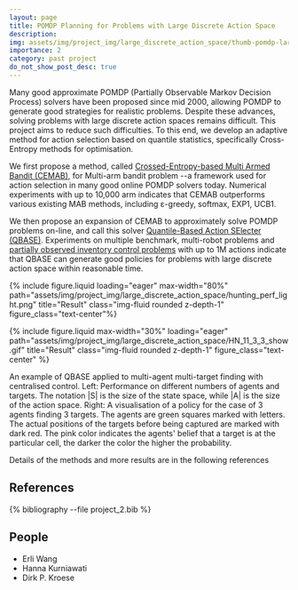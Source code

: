 ```yaml
---
layout: page
title: POMDP Planning for Problems with Large Discrete Action Space
description:
img: assets/img/project_img/large_discrete_action_space/thumb-pomdp-large-discrete-action-spaces.png
importance: 2
category: past project
do_not_show_post_desc: true
---
```


<p class="text-justify">
Many good approximate POMDP (Partially Observable Markov Decision Process) solvers have been proposed since mid 2000, allowing POMDP to generate good strategies for realistic problems. Despite these advances, solving problems with large discrete action spaces remains difficult. This project aims to reduce such difficulties. To this end, we develop an adaptive method for action selection based on quantile statistics, specifically Cross-Entropy methods for optimisation.
</p>

<p class="text-justify">
We first propose a method, called <a target="_blank" href="assets/pdf/papers/acalci17_cemab.pdf" >Crossed-Entropy-based Multi Armed Bandit (CEMAB)</a>, for Multi-arm bandit problem --a framework used for action selection in many good online POMDP solvers today. Numerical experiments with up to 10,000 arm indicates that CEMAB outperforms various existing MAB methods, including ε-greedy, softmax, EXP1, UCB1.
</p>

<p class="text-justify">
We then propose an expansion of CEMAB to approximately solve POMDP problems on-line, and call this solver <a target="_blank" href="assets/pdf/papers/icaps18_qbase.pdf" >Quantile-Based Action SElecter (QBASE)</a>. Experiments on multiple benchmark, multi-robot problems and <a target="_blank" href="assets/pdf/papers/modsim19_inventory.pdf" >partially observed inventory control problems</a> with up to 1M actions indicate that QBASE can generate good policies for problems with large discrete action space within reasonable time.
</p>

{% include figure.liquid loading="eager" max-width="80%" path="assets/img/project_img/large_discrete_action_space/hunting_perf_light.png" title="Result" class="img-fluid rounded z-depth-1" figure_class="text-center"%}

{% include figure.liquid max-width="30%" loading="eager" path="assets/img/project_img/large_discrete_action_space/HN_11_3_3_show.gif" title="Result" class="img-fluid rounded z-depth-1" figure_class="text-center" %}


<div class="caption">
    An example of QBASE applied to multi-agent multi-target finding with centralised control. Left: Performance on different numbers of agents and targets. The notation |S| is the size of the state space, while |A| is the size of the action space. Right: A visualisation of a policy for the case of 3 agents finding 3 targets. The agents are green squares marked with letters. The actual positions of the targets before being captured are marked with dark red. The pink color indicates the agents' belief that a target is at the particular cell, the darker the color the higher the probability.
</div>

<p class="text-justify"> Details of the methods and more results are in the following references </p>

<h2> References </h2>

<div class="publications">
   {% bibliography --file project_2.bib %}
</div>

<h2> People </h2>
<ul>
    <li>Erli Wang</li>
    <li>Hanna Kurniawati</li>
    <li>Dirk P. Kroese</li>
</ul>
